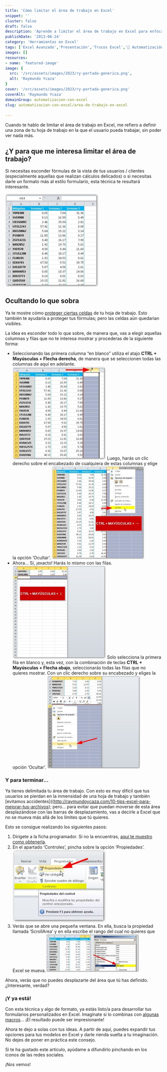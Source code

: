 ```yaml
---
title: 'Cómo limitar el área de trabajo en Excel'
snippet: ''
cluster: false
draft: false 
description: 'Aprende a limitar el área de trabajo en Excel para enfocarte en una zona específica de tu hoja de cálculo.'
publishDate: '2013-06-24'
category: 'Herramientas en Excel'
tags: ['Excel Avanzado','Presentación','Trucos Excel','🤖 Automatización con Excel']
images: []
resources: 
- name: 'featured-image'
image: {
  src: '/src/assets/images/2023/ry-portada-generica.png',
  alt: 'Raymundo Ycaza'
}
cover: '/src/assets/images/2023/ry-portada-generica.png'
coverAlt: 'Raymundo Ycaza'
domainGroup: automatizacion-con-excel
slug: automatizacion-con-excel/area-de-trabajo-en-excel

---
```


Cuando te hablo de limitar el área de trabajo en Excel, me refiero a definir una zona de tu hoja de trabajo en la que el usuario pueda trabajar, sin poder ver nada más.

## ¿Y para que me interesa limitar el área de trabajo?

Si necesitas esconder fórmulas de la vista de tus usuarios / clientes (especialmente aquellas que realizan cálculos delicados) o si necesitas darle un formato más al estilo formulario, esta técnica te resultará interesante.

[![Cómo limitar el área de trabajo en Excel](/src/assets/images/2023/como-limitar-el-area-de-trabajo-en-excel-000067-300x300.jpg)](http://raymundoycaza.com/wp-content/uploads/como-limitar-el-area-de-trabajo-en-excel-000067.jpg)

## Ocultando lo que sobra

Ya te mostre cómo [proteger ciertas celdas](http://raymundoycaza.com/como-proteger-un-rango-de-celdas-en-una-hoja-de-excel/) de tu hoja de trabajo. Esto también te ayudaría a proteger tus fórmulas; pero las celdas aún quedarian visibles.

La idea es esconder todo lo que sobre, de manera que, vas a elegir aquellas columnas y filas que no te interesa mostrar y procederas de la siguiente forma:

- Seleccionando las primera columna “en blanco” utiliza el atajo **CTRL + Mayúsculas + Flecha derecha**, de manera que se seleccionen todas las columnas de aquí en adelante. [![Cómo limitar el área de trabajo en Excel](/src/assets/images/2023/como-limitar-el-area-de-trabajo-en-excel-000069-300x300.jpg)](http://raymundoycaza.com/wp-content/uploads/como-limitar-el-area-de-trabajo-en-excel-000069.jpg) Luego, harás un clic derecho sobre el encabezado de cualquiera de estas columnas y elige la opción ‘Ocultar’. [![Cómo limitar el área de trabajo en Excel](/src/assets/images/2023/como-limitar-el-area-de-trabajo-en-excel-000071-298x300.jpg)](http://raymundoycaza.com/wp-content/uploads/como-limitar-el-area-de-trabajo-en-excel-000071.jpg)
- Ahora… Sí, ¡exacto! Harás lo mismo con las filas. [![Cómo limitar el área de trabajo en Excel](/src/assets/images/2023/como-limitar-el-area-de-trabajo-en-excel-000072-300x300.jpg)](http://raymundoycaza.com/wp-content/uploads/como-limitar-el-area-de-trabajo-en-excel-000072.jpg) Solo selecciona la primera fila en blanco y, esta vez, con la combinación de teclas **CTRL + Mayúsculas + Flecha abajo**, seleccionarás todas las filas que no quieres mostrar. Con un clic derecho sobre su encabezado y eliges la opción ‘Ocultar’. [![Cómo limitar el área de trabajo en Excel](/src/assets/images/2023/como-limitar-el-area-de-trabajo-en-excel-000073-300x300.jpg)](http://raymundoycaza.com/wp-content/uploads/como-limitar-el-area-de-trabajo-en-excel-000073.jpg)

### Y para terminar…

Ya tienes delimitada tu área de trabajo. Con esto es muy difícil que tus usuarios se pierdan en la inmensidad de una hoja de trabajo y también [evitamos accidentes]((http://raymundoycaza.com/10-tips-excel-para-mejorar-tus-archivos); pero… para evitar que puedan moverse de esta área desplazándose con las barras de desplazamiento, vas a decirle a Excel que no se mueva más allá de los límites que tú quieres.

Esto se consigue realizando los siguientes pasos:

1. Dirígete a la ficha programador. Si no la encuentras, [aquí te muestro como obtenerla](http://raymundoycaza.com/ficha-programador).
2. En el apartado ‘Controles’, pincha sobre la opción ‘Propiedades’. [![Cómo limitar el área de trabajo en Excel](/src/assets/images/2023/como-limitar-el-area-de-trabajo-en-excel-000074-300x234.jpg)](http://raymundoycaza.com/wp-content/uploads/como-limitar-el-area-de-trabajo-en-excel-000074.jpg)
3. Verás que se abre una pequeña ventana. En ella, busca la propiedad llamada ‘ScrollArea’ y en ella escribe el rango del cual no quieres que Excel se mueva.[![Cómo limitar el área de trabajo en Excel](/src/assets/images/2023/como-limitar-el-area-de-trabajo-en-excel-000075-300x123.jpg)](http://raymundoycaza.com/wp-content/uploads/como-limitar-el-area-de-trabajo-en-excel-000075.jpg)

Ahora, verás que no puedes desplazarte del área que tú has definido. ¿Interesante, verdad?

### ¡Y ya está!

Con esta técnica y algo de formato, ya estás listo/a para desarrollar tus formularios personalizados en Excel. Imagínate si lo combinas con [algunas macros](http://raymundoycaza.com/macros-de-excel)… ¡El resultado puede ser impresionante!

Ahora te dejo a solas con tus ideas. A partir de aquí, puedes expandir tus opciones para tus modelos en Excel y darle rienda suelta a tu imaginación. No dejes de poner en práctica este consejo.

Si te ha gustado este artículo, ayúdame a difundirlo pinchando en los iconos de las redes sociales.

¡Nos vemos!
